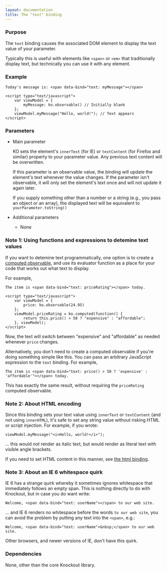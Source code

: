 ```yaml
---
layout: documentation
title: The "text" binding
---
```


### Purpose
The `text` binding causes the associated DOM element to display the text value of your parameter.

Typically this is useful with elements like `<span>` or `<em>` that traditionally display text, but technically you can use it with any element.

### Example
    Today's message is: <span data-bind="text: myMessage"></span>
    
    <script type="text/javascript">
	    var viewModel = {
			myMessage: ko.observable() // Initially blank
	    };
	    viewModel.myMessage("Hello, world!"); // Text appears
    </script>

### Parameters

 * Main parameter
   
   KO sets the element's `innerText` (for IE) or `textContent` (for Firefox and similar) property to your parameter value. Any previous text content will be overwritten.
   
   If this parameter is an observable value, the binding will update the element's text whenever the value changes. If the parameter isn't observable, it will only set the element's text once and will not update it again later.   
   
   If you supply something other than a number or a string (e.g., you pass an object or an array), the displayed text will be equivalent to `yourParameter.toString()`
   
 * Additional parameters 

   * None

### Note 1: Using functions and expressions to detemine text values

If you want to detemine text programmatically, one option is to create a [computed observable](computedObservables.html), and use its evaluator function as a place for your code that works out what text to display.

For example,

    The item is <span data-bind="text: priceRating"></span> today.
    
    <script type="text/javascript">
	    var viewModel = {
			price: ko.observable(24.95)
	    };
	    viewModel.priceRating = ko.computed(function() {
	    	return this.price() > 50 ? "expensive" : "affordable";
	    }, viewModel);
    </script>

Now, the text will switch between "expensive" and "affordable" as needed whenever `price` changes.

Alternatively, you don't need to create a computed observable if you're doing something simple like this. You can pass an arbitrary JavaScript expression to the `text` binding. For example,

    The item is <span data-bind="text: price() > 50 ? 'expensive' : 'affordable'"></span> today.

This has exactly the same result, without requiring the `priceRating` computed observable.

### Note 2: About HTML encoding

Since this binding sets your text value using `innerText` or `textContent` (and not using `innerHTML`), it's safe to set any string value without risking HTML or script injection. For example, if you wrote:

    viewModel.myMessage("<i>Hello, world!</i>");

... this would *not* render as italic text, but would render as literal text with visible angle brackets.

If you need to set HTML content in this manner, see [the html binding](html-binding.html).

### Note 3: About an IE 6 whitespace quirk

IE 6 has a strange quirk whereby it sometimes ignores whitespace that immediately follows an empty span. This is nothing directly to do with Knockout, but in case you do want write:

    Welcome, <span data-bind="text: userName"></span> to our web site.
    
... and IE 6 renders no whitespace before the words `to our web site`, you can avoid the problem by putting any text into the `<span>`, e.g.:

    Welcome, <span data-bind="text: userName">&nbsp;</span> to our web site.	
    
Other browsers, and newer versions of IE, don't have this quirk.

### Dependencies

None, other than the core Knockout library.